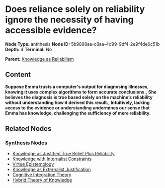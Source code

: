# Does reliance solely on reliability ignore the necessity of having accessible evidence?

**Node Type:** antithesis
**Node ID:** 5b9898aa-c8aa-4d99-9df4-2e9f4de6c51b
**Depth:** 4
**Terminal:** No

**Parent:** [Knowledge as Reliabilism](knowledge-as-reliabilism-synthesis-e225428a-860d-4193-8896-5da1fa9da35b.md)

## Content

**Suppose Emma trusts a computer's output for diagnosing illnesses, knowing it uses complex algorithms to form accurate conclusions.**, **She believes the diagnosis is true based solely on the machine’s reliability without understanding how it derived this result.**, **Intuitively, lacking access to the evidence or understanding undermines our sense that Emma has knowledge, challenging the sufficiency of mere reliability.**

## Related Nodes

### Synthesis Nodes

- [Knowledge as Justified True Belief Plus Reliability](knowledge-as-justified-true-belief-plus-reliability-synthesis-11efb159-3b14-4f5a-9b1f-38666b71aceb.md)
- [Knowledge with Internalist Constraints](knowledge-with-internalist-constraints-synthesis-03fdf3a8-e2a6-4e82-ad54-8126965a216f.md)
- [Virtue Epistemology](virtue-epistemology-synthesis-513ebf6d-29c3-4b10-ab42-07019b7a6c96.md)
- [Knowledge as Externalist Justification](knowledge-as-externalist-justification-synthesis-46543a1e-c7bd-4883-b1c7-c8561e792cf1.md)
- [Cognitive Integration Theory](cognitive-integration-theory-synthesis-7e7174c6-da16-43a9-aeda-6c5c119e2173.md)
- [Hybrid Theory of Knowledge](hybrid-theory-of-knowledge-synthesis-605ae1f7-6112-4f78-816b-177f865cd0d0.md)
